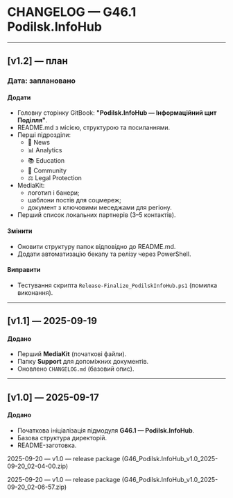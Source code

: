 # CHANGELOG — G46.1 Podilsk.InfoHub

---

## [v1.2] — план
### Дата: заплановано
#### Додати
- Головну сторінку GitBook: **"Podilsk.InfoHub — Інформаційний щит Поділля"**.  
- README.md з місією, структурою та посиланнями.  
- Перші підрозділи:  
  - 📰 News  
  - 📊 Analytics  
  - 📚 Education  
  - 🤝 Community  
  - ⚖️ Legal Protection  
- MediaKit:  
  - логотип і банери;  
  - шаблони постів для соцмереж;  
  - документ з ключовими меседжами для регіону.  
- Перший список локальних партнерів (3–5 контактів).  

#### Змінити
- Оновити структуру папок відповідно до README.md.  
- Додати автоматизацію бекапу та релізу через PowerShell.  

#### Виправити
- Тестування скрипта `Release-Finalize_PodilskInfoHub.ps1` (помилка виконання).  

---

## [v1.1] — 2025-09-19
#### Додано
- Перший **MediaKit** (початкові файли).  
- Папку **Support** для допоміжних документів.  
- Оновлено `CHANGELOG.md` (базовий опис).  

---

## [v1.0] — 2025-09-17
#### Додано
- Початкова ініціалізація підмодуля **G46.1 — Podilsk.InfoHub**.  
- Базова структура директорій.  
- README-заготовка.  

2025-09-20 — v1.0 — release package (G46_Podilsk.InfoHub_v1.0_2025-09-20_02-04-00.zip)


2025-09-20 — v1.0 — release package (G46_Podilsk.InfoHub_v1.0_2025-09-20_02-06-57.zip)

